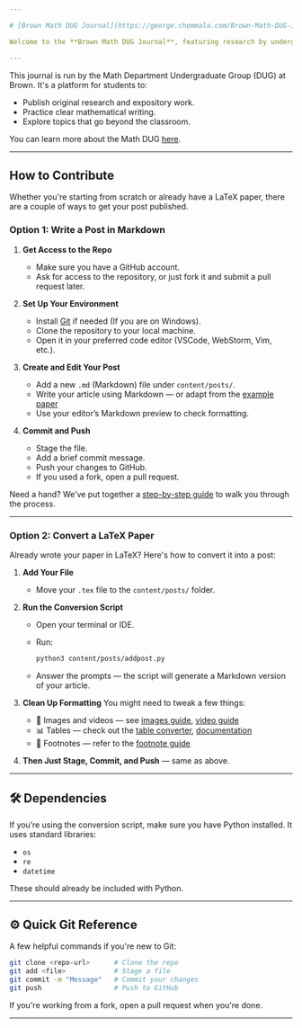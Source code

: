 ```yaml
---

# [Brown Math DUG Journal](https://george.chemmala.com/Brown-Math-DUG-Journal/)

Welcome to the **Brown Math DUG Journal**, featuring research by undergraduates in the Math Department at Brown University. Our goal is to provide a space where students can share their work, develop their writing skills, and contribute to the broader mathematical conversation.

---
```

This journal is run by the Math Department Undergraduate Group (DUG) at Brown. It's a platform for students to:

* Publish original research and expository work.
* Practice clear mathematical writing.
* Explore topics that go beyond the classroom.

You can learn more about the Math DUG [here](https://sites.google.com/brown.edu/mathdug/home).

---

## How to Contribute

Whether you're starting from scratch or already have a LaTeX paper, there are a couple of ways to get your post published.

### Option 1: Write a Post in Markdown

1. **Get Access to the Repo**

   * Make sure you have a GitHub account.
   * Ask for access to the repository, or just fork it and submit a pull request later.

2. **Set Up Your Environment**

   * Install [Git](https://git-scm.com/downloads) if needed (If you are on Windows).
   * Clone the repository to your local machine.
   * Open it in your preferred code editor (VSCode, WebStorm, Vim, etc.).

3. **Create and Edit Your Post**

   * Add a new `.md` (Markdown) file under `content/posts/`.
   * Write your article using Markdown — or adapt from the [example paper](https://mathdugresearch.netlify.app/posts/example-paper)
   * Use your editor’s Markdown preview to check formatting.

4. **Commit and Push**

   * Stage the file.
   * Add a brief commit message.
   * Push your changes to GitHub.
   * If you used a fork, open a pull request.

Need a hand? We’ve put together a [step-by-step guide](https://mathdugresearch.netlify.app/posts/step-by-step-guide-to-start-writing-on-here) to walk you through the process.

---

### Option 2: Convert a LaTeX Paper

Already wrote your paper in LaTeX? Here's how to convert it into a post:

1. **Add Your File**

   * Move your `.tex` file to the `content/posts/` folder.

2. **Run the Conversion Script**

   * Open your terminal or IDE.
   * Run:

     ```bash
     python3 content/posts/addpost.py
     ```
   * Answer the prompts — the script will generate a Markdown version of your article.

3. **Clean Up Formatting**
   You might need to tweak a few things:

   * 📸 Images and videos — see [images guide](https://www.markdownguide.org/basic-syntax/#images-1), [video guide](https://css-tricks.com/embedded-content-in-markdown/)
   * 📊 Tables — check out the [table converter](https://tableconvert.com/latex-to-markdown), [documentation](https://www.markdownguide.org/extended-syntax/#tables)
   * 📝 Footnotes — refer to the [footnote guide](https://www.markdownguide.org/extended-syntax/#footnotes)

4. **Then Just Stage, Commit, and Push** — same as above.

---

## 🛠 Dependencies

If you’re using the conversion script, make sure you have Python installed. It uses standard libraries:

* `os`
* `re`
* `datetime`

These should already be included with Python.

---

## ⚙️ Quick Git Reference

A few helpful commands if you're new to Git:

```bash
git clone <repo-url>      # Clone the repo
git add <file>            # Stage a file
git commit -m "Message"   # Commit your changes
git push                  # Push to GitHub
```

If you're working from a fork, open a pull request when you're done.

---
